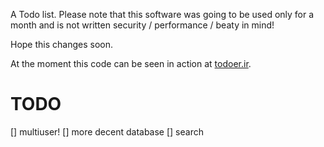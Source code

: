 A Todo list. Please note that this software was going to be used only for a month and is not written security / performance / beaty in mind! 

Hope this changes soon.

At the moment this code can be seen in action at [todoer.ir](http://todoer.ir). 

TODO
====

[] multiuser!
[] more decent database
[] search
